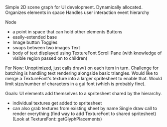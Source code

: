 
Simple 2D scene graph for UI development.
Dynamically allocated.
Organizes elements in space
Handles user interaction event hierarchy

Node
 - a point in space that can hold other elements
Buttons
 - easily-extended base
 - Image button
Toggles
 - swaps between two images
Text
 - body of text displayed using TextureFont
Scroll Pane (with knowledge of visible region passed on to children)

For Now:
Unoptimized, just calls draw() on each item in turn.
Challenge for batching is handling text rendering alongside basic triangles.
Would like to merge a TextureFont's texture into a larger spritesheet to enable that.
Would limit size/number of characters in a gui font (which is probably fine).

Goals:
UI elements add themselves to a spritesheet shared by the hierarchy.
- individual textures get added to spritesheet
- can also grab textures from existing sheet by name
Single draw call to render everything
(find way to add TextureFont to shared spritesheet)
(Look at TextureFont::getGlyphPlacements)

